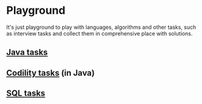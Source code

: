 # Playground
It's just playground to play with languages, algorithms and other tasks, such as interview tasks and collect them in comprehensive place with solutions.

## [Java tasks](/java/Tasks.md)
## [Codility tasks](/java/Codility.md) (in Java)
## [SQL tasks ](/sql/Tasks.md)

